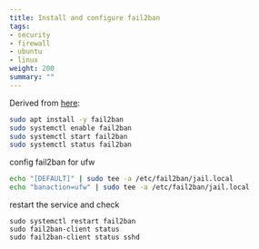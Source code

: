 ```yaml
---
title: Install and configure fail2ban
tags:
- security
- firewall
- ubuntu
- linux
weight: 200
summary: ""
---
```


Derived from [here](https://blog.swmansion.com/limiting-failed-ssh-login-attempts-with-fail2ban-7da15a2313b):

```bash
sudo apt install -y fail2ban
sudo systemctl enable fail2ban
sudo systemctl start fail2ban 
sudo systemctl status fail2ban 
```

config fail2ban for ufw

```bash
echo "[DEFAULT]" | sudo tee -a /etc/fail2ban/jail.local
echo "banaction=ufw" | sudo tee -a /etc/fail2ban/jail.local
```

restart the service and check

```
sudo systemctl restart fail2ban 
sudo fail2ban-client status
sudo fail2ban-client status sshd
```
